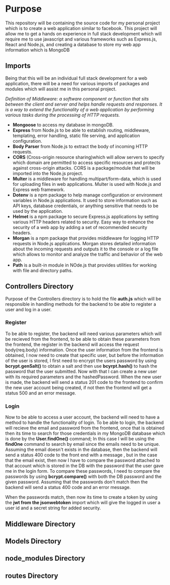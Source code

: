 # Purpose

This repository will be containing the source code for my personal project which is to create a web application similar to facebook. This project will allow me to get a hands on experience in full stack development which will require me to use javascript and various frameworks such as Express.js, React and Node.js, and creating a database to store my web app information which is MongoDB

## Imports
Being that this will be an individual full stack development for a web application, there will be a need for various imports of packages and modules which will assist me in this personal project.

*Definition of Middleware: a software component or function that sits between the client and server and helps handle requests and responses. It is a way to extend the functionality of a web application by performing various tasks during the processing of HTTP requests.*

* **Mongoose** to access my database in mongoDB.
* **Express** from Node.js to be able to establish routing, middleware, templating, error handling, static file serving, and application configuration.
* **Body Parser** from Node.js to extract the body of incoming HTTP requests.
* **CORS** (Cross-origin resource sharing)which will allow servers to specify which domain are permitted to access specific resources and protects against cross-origin attacks. CORS is a package/module that will be imported into the Node.js project.
* **Multer** is a middleware for handling multipart/form-data, which is used for uploading files in web applications. Multer is used with Node.js and Express web framework.
* **Dotenv** is a npm package to help manage configuration or environment variables in Node.js applications. It used to store information such as API keys, database credentials, or anything sensitive that needs to be used by the application.
* **Helmet** is a npm package to secure Express.js applications by setting various HTTP headers related to security. Easy way to enhance the security of a web app by adding a set of recommended security headers.
* **Morgan** is a npm package that provides middleware for logging HTTP requests in Node.js applications. Morgan stores detailed information about the incoming requests and outputs it to the console or a log file which allows to monitor and analyze the traffic and behavior of the web app.
* **Path** is a built-in module in NOde.js that provides utilities for working with file and directory paths.

## Controllers Directory 

Purpose of the Controllers directory is to hold the file **auth.js** which will be responsible in handling methods for the backend to be able to register a user and log in a user. 

### Register

To be able to register, the backend will need various parameters which will be recieved from the frontend, to be able to obtain these parameters from the frontend, the register in the backend will access the request body(req.body) information. Once the user information from the frontend is obtained, I now need to create that specific user, but before the information of the user is stored, I first need to encrypt the users password by using **bcrypt.genSalt()** to obtain a salt and then use **bcyrpt.hash()** to hash the password that the user submitted. Now with that I can create a new user with its required parameters and the hashedPassword. When the new user is made, the backend will send a status 201 code to the frontend to confirm the new user account being created, if not then the frontend will get a status 500 and an error message.  

### Login

Now to be able to access a user account, the backend will need to have a method to handle the functionality of login. To be able to login, the backend will recieve the email and password from the frontend, once that is obtained then its time to search for those credentials in my MongoDB database which is done by the **User.findOne()** command; In this case I will be using the **findOne** command to search by email since the emails need to be unique. Assuming the email doesn't exists in the database, then the backend will send a status 400 code to the front end with a message , but in the case that the email exist, then now I have to compare the password attached to that account which is stored in the DB with the password that the user gave me in the login form. To compare these passwords, I need to compare the passwords by using **bcrypt.compare()** with both the DB password and the given password. Assuming that the passwords don't match then the backend will send a status 400 code and an error message. 

When the passwords match, then now its time to create a token by using the **jwt from the jsonwebtoken** import which will give the logged in user a user id and a secret string for added security. 

## Middleware Directory

## Models Directory

## node_modules Directory

## routes Directory
